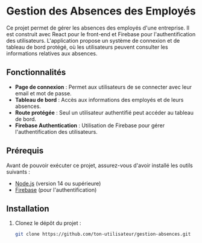 # Gestion des Absences des Employés

Ce projet permet de gérer les absences des employés d'une entreprise. Il est construit avec React pour le front-end et Firebase pour l'authentification des utilisateurs. L'application propose un système de connexion et de tableau de bord protégé, où les utilisateurs peuvent consulter les informations relatives aux absences.

## Fonctionnalités

- **Page de connexion** : Permet aux utilisateurs de se connecter avec leur email et mot de passe.
- **Tableau de bord** : Accès aux informations des employés et de leurs absences.
- **Route protégée** : Seul un utilisateur authentifié peut accéder au tableau de bord.
- **Firebase Authentication** : Utilisation de Firebase pour gérer l'authentification des utilisateurs.

## Prérequis

Avant de pouvoir exécuter ce projet, assurez-vous d'avoir installé les outils suivants :

- [Node.js](https://nodejs.org/) (version 14 ou supérieure)
- [Firebase](https://firebase.google.com/) (pour l'authentification)

## Installation

1. Clonez le dépôt du projet :

   ```bash
   git clone https://github.com/ton-utilisateur/gestion-absences.git
